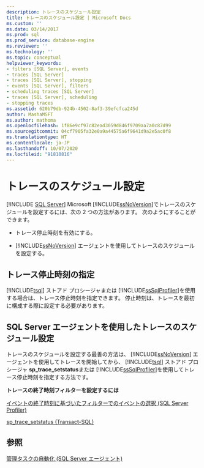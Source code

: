 ```yaml
---
description: トレースのスケジュール設定
title: トレースのスケジュール設定 | Microsoft Docs
ms.custom: ''
ms.date: 03/14/2017
ms.prod: sql
ms.prod_service: database-engine
ms.reviewer: ''
ms.technology: ''
ms.topic: conceptual
helpviewer_keywords:
- filters [SQL Server], events
- traces [SQL Server]
- traces [SQL Server], stopping
- events [SQL Server], filters
- scheduling traces [SQL Server]
- traces [SQL Server], scheduling
- stopping traces
ms.assetid: 620b79db-924b-4502-8af3-39efcfca245d
author: MashaMSFT
ms.author: mathoma
ms.openlocfilehash: 1f86e9cf97c82ead3059d846f9709aa7a0c87d99
ms.sourcegitcommit: 04cf7905fa32e0a9a44575a6f9641d9a2e5ac0f8
ms.translationtype: HT
ms.contentlocale: ja-JP
ms.lasthandoff: 10/07/2020
ms.locfileid: "91810816"
---
```

# <a name="schedule-traces"></a>トレースのスケジュール設定
 [!INCLUDE [SQL Server](../../includes/applies-to-version/sqlserver.md)]
  Microsoft [!INCLUDE[ssNoVersion](../../includes/ssnoversion-md.md)]でトレースのスケジュールを設定するには、次の 2 つの方法があります。 次のようにすることができます。  
  
-   トレース停止時刻を有効にする。  
  
-   [!INCLUDE[ssNoVersion](../../includes/ssnoversion-md.md)] エージェントを使用してトレースのスケジュールを設定する。  
  
## <a name="specifying-a-stop-time"></a>トレース停止時刻の指定  
 [!INCLUDE[tsql](../../includes/tsql-md.md)] ストアド プロシージャまたは [!INCLUDE[ssSqlProfiler](../../includes/sssqlprofiler-md.md)]を使用する場合は、トレース停止時刻を指定できます。 停止時刻は、トレースを最初に構成する際に設定する必要があります。  
  
## <a name="scheduling-traces-by-using-sql-server-agent"></a>SQL Server エージェントを使用したトレースのスケジュール設定  
 トレースのスケジュールを設定する最善の方法は、 [!INCLUDE[ssNoVersion](../../includes/ssnoversion-md.md)] エージェントを使用してトレースを開始してから、 [!INCLUDE[tsql](../../includes/tsql-md.md)] ストアド プロシージャ **sp_trace_setstatus**または [!INCLUDE[ssSqlProfiler](../../includes/sssqlprofiler-md.md)]を使用してトレース停止時刻を指定する方法です。  
  
 **トレースの終了時刻フィルターを設定するには**  
  
 [イベントの終了時刻に基づいたフィルターでのイベントの選択 &#40;SQL Server Profiler&#41;](../../tools/sql-server-profiler/filter-events-based-on-the-event-end-time-sql-server-profiler.md)  
  
 [sp_trace_setstatus &#40;Transact-SQL&#41;](../../relational-databases/system-stored-procedures/sp-trace-setstatus-transact-sql.md)  
  
## <a name="see-also"></a>参照  
 [管理タスクの自動化 &#40;SQL Server エージェント&#41;](../../ssms/agent/automated-administration-tasks-sql-server-agent.md)  
  
